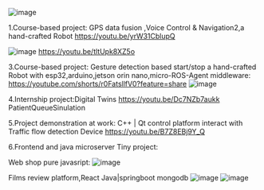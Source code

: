 ![image](https://github.com/user-attachments/assets/deb7c634-07fd-41f9-a442-bdd28d56e754)

1.Course-based project:
GPS data fusion ,Voice Control & Navigation2,a hand-crafted Robot
https://youtu.be/yrW31CblupQ  

![image](https://github.com/user-attachments/assets/719a2ec0-f648-4d55-84d6-1adef0a07313)
https://youtu.be/tltUpk8XZ5o

3.Course-based project:
Gesture detection based start/stop a hand-crafted Robot with esp32,arduino,jetson orin nano,micro-ROS-Agent middleware:
https://youtube.com/shorts/r0FatsllfV0?feature=share
![image](https://github.com/user-attachments/assets/59bd5caf-f6fe-446e-8847-51110bc3411c)

4.Internship project:Digital Twins
https://youtu.be/Dc7NZb7aukk  PatientQueueSinulation

5.Project demonstration at work:
C++ | Qt control platform  interact with Traffic flow detection Device
https://youtu.be/B7Z8EBj9Y_Q

6.Frontend and java microserver Tiny project:

Web shop pure javasript:
![image](https://github.com/user-attachments/assets/be1f31ca-5935-419e-812f-ea7335ef770a)

Films review platform,React Java|springboot  mongodb 
![image](https://github.com/user-attachments/assets/dfd85ea0-57f2-4994-bb22-4049233a35da)
![image](https://github.com/user-attachments/assets/e6366654-4a66-4c46-a4e0-5fea02e5fbdc)




